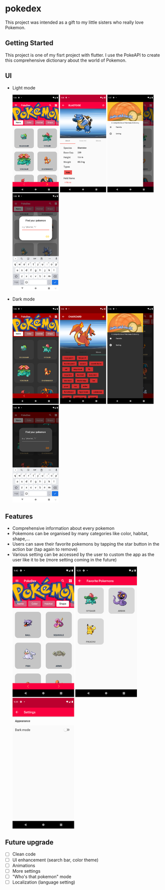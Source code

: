# pokedex

This project was intended as a gift to my little sisters who really love Pokemon.

## Getting Started

This project is one of my fisrt project with flutter. I use the PokeAPI to create this comprehensive dictionary about the world of Pokemon.

## UI

- Light mode
  <p float="left">
    <img src="assets/demos/home_light.png" width="150" />
    <img src="assets/demos/detail_light.png" width="150" /> 
    <img src="assets/demos/drawer_light.png" width="150" /> 
    <img src="assets/demos/search_light.png" width="150" /> 
  </p>
- Dark mode
  <p float="left">
    <img src="assets/demos/home_dark.png" width="150" />
    <img src="assets/demos/detail_dark.png" width="150" /> 
    <img src="assets/demos/drawer_dark.png" width="150" /> 
    <img src="assets/demos/search_dark.png" width="150" /> 
  </p>

## Features

- Comprehensive information about every pokemon
- Pokemons can be organised by many categories like color, habitat, shape,...
- Users can save their favorite pokemons by tapping the star button in the action bar (tap again to remove)
- Various setting can be accessed by the user to custom the app as the user like it to be (more setting coming in the future)
  <p float="left">
    <img src="assets/demos/category.png" width="200" />
    <img src="assets/demos/favorite.png" width="200" />
    <img src="assets/demos/setting.png" width="200" />
  </p>

## Future upgrade
- [ ] Clean code
- [ ] UI enhancement (search bar, color theme)
- [ ] Animations
- [ ] More settings
- [ ] "Who's that pokemon" mode
- [ ] Localization (language setting)